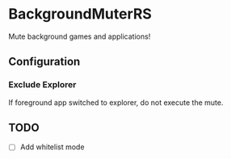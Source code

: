 # BackgroundMuterRS

Mute background games and applications!

## Configuration

### Exclude Explorer

If foreground app switched to explorer, do not execute the mute.

## TODO

- [ ] Add whitelist mode
